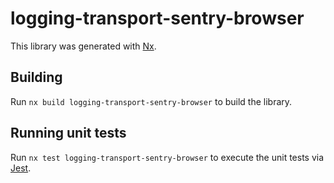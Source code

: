 # logging-transport-sentry-browser

This library was generated with [Nx](https://nx.dev).

## Building

Run `nx build logging-transport-sentry-browser` to build the library.

## Running unit tests

Run `nx test logging-transport-sentry-browser` to execute the unit tests via [Jest](https://jestjs.io).
